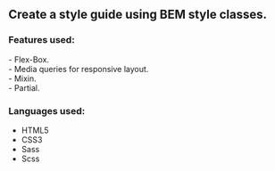 <H2> Create a style guide using BEM style classes. </h2>

<h3> Features used: </h3>
- Flex-Box. <br>
- Media queries for responsive layout. <br>
- Mixin. <br>
- Partial. <br>

<h3> Languages used: </h3>
<ul>
  <li> HTML5 </li>
  <li> CSS3 </li>
  <li> Sass </li>
  <li> Scss </li>
</ul>
